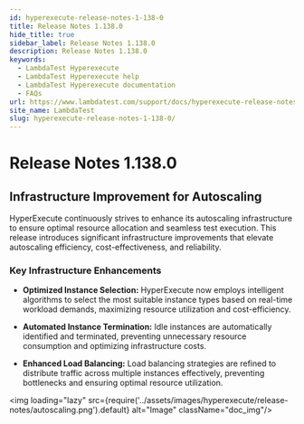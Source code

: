 ```yaml
---
id: hyperexecute-release-notes-1-138-0
title: Release Notes 1.138.0
hide_title: true
sidebar_label: Release Notes 1.138.0
description: Release Notes 1.138.0
keywords:
  - LambdaTest Hyperexecute
  - LambdaTest Hyperexecute help
  - LambdaTest Hyperexecute documentation
  - FAQs
url: https://www.lambdatest.com/support/docs/hyperexecute-release-notes-1-138-0/
site_name: LambdaTest
slug: hyperexecute-release-notes-1-138-0/
---
```


<script type="application/ld+json"
      dangerouslySetInnerHTML={{ __html: JSON.stringify({
       "@context": "https://schema.org",
        "@type": "BreadcrumbList",
        "itemListElement": [{
          "@type": "ListItem",
          "position": 1,
          "name": "Home",
          "item": "https://www.lambdatest.com"
        },{
          "@type": "ListItem",
          "position": 2,
          "name": "Support",
          "item": "https://www.lambdatest.com/support/docs/"
        },{
          "@type": "ListItem",
          "position": 3,
          "name": "Release Notes",
          "item": "https://www.lambdatest.com/support/docs/hyperexecute-release-notes-1-138-0/"
        }]
      })
    }}
></script>

# Release Notes 1.138.0

## Infrastructure Improvement for Autoscaling

HyperExecute continuously strives to enhance its autoscaling infrastructure to ensure optimal resource allocation and seamless test execution. This release introduces significant infrastructure improvements that elevate autoscaling efficiency, cost-effectiveness, and reliability.

### Key Infrastructure Enhancements

- **Optimized Instance Selection:** HyperExecute now employs intelligent algorithms to select the most suitable instance types based on real-time workload demands, maximizing resource utilization and cost-efficiency.

- **Automated Instance Termination:** Idle instances are automatically identified and terminated, preventing unnecessary resource consumption and optimizing infrastructure costs.

- **Enhanced Load Balancing:** Load balancing strategies are refined to distribute traffic across multiple instances effectively, preventing bottlenecks and ensuring optimal resource utilization.

<img loading="lazy" src={require('../assets/images/hyperexecute/release-notes/autoscaling.png').default} alt="Image"  className="doc_img"/>